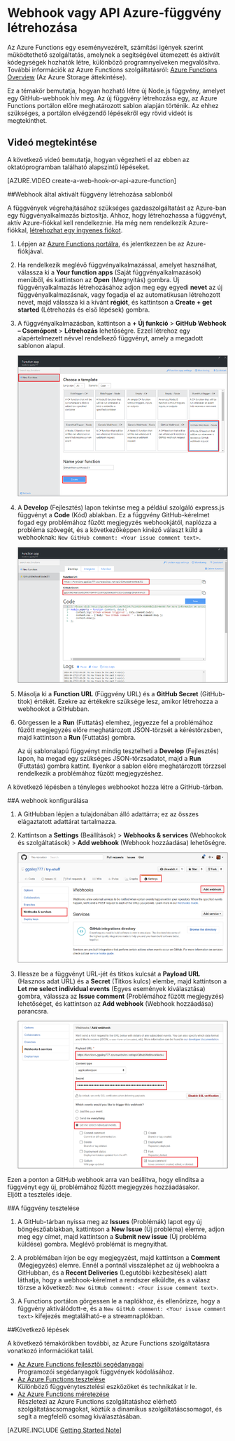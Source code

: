 <properties
   pageTitle="Webhook vagy API Azure-függvény létrehozása | Microsoft Azure"
   description="Használja az Azure Functions szolgáltatást olyan függvények létrehozására, amelyeket WebHook vagy API-hívás hív meg."
   services="azure-functions"
   documentationCenter="na"
   authors="ggailey777"
   manager="erikre"
   editor=""
   tags=""
   />

<tags
   ms.service="functions"
   ms.devlang="multiple"
   ms.topic="get-started-article"
   ms.tgt_pltfrm="multiple"
   ms.workload="na"
   ms.date="05/07/2016"
   ms.author="glenga"/>
   
# Webhook vagy API Azure-függvény létrehozása

Az Azure Functions egy eseményvezérelt, számítási igények szerint működtethető szolgáltatás, amelynek a segítségével ütemezett és aktivált kódegységek hozhatók létre, különböző programnyelveken megvalósítva. További információk az Azure Functions szolgáltatásról: [Azure Functions Overview](functions-overview.md) (Az Azure Storage áttekintése).

Ez a témakör bemutatja, hogyan hozható létre új Node.js függvény, amelyet egy GitHub-webhook hív meg. Az új függvény létrehozása egy, az Azure Functions portálon előre meghatározott sablon alapján történik. Az ehhez szükséges, a portálon elvégzendő lépésekről egy rövid videót is megtekinthet.

## Videó megtekintése

A következő videó bemutatja, hogyan végezheti el az ebben az oktatóprogramban található alapszintű lépéseket. 

[AZURE.VIDEO create-a-web-hook-or-api-azure-function]

##Webhook által aktivált függvény létrehozása sablonból

A függvények végrehajtásához szükséges gazdaszolgáltatást az Azure-ban egy függvényalkalmazás biztosítja. Ahhoz, hogy létrehozhassa a függvényt, aktív Azure-fiókkal kell rendelkeznie. Ha még nem rendelkezik Azure-fiókkal, [létrehozhat egy ingyenes fiókot](https://azure.microsoft.com/free/). 

1. Lépjen az [Azure Functions portálra](https://functions.azure.com/signin), és jelentkezzen be az Azure-fiókjával.

2. Ha rendelkezik meglévő függvényalkalmazással, amelyet használhat, válassza ki a **Your function apps** (Saját függvényalkalmazások) menüből, és kattintson az **Open** (Megnyitás) gombra. Új függvényalkalmazás létrehozásához adjon meg egy egyedi **nevet** az új függvényalkalmazásnak, vagy fogadja el az automatikusan létrehozott nevet, majd válassza ki a kívánt **régiót**, és kattintson a **Create + get started** (Létrehozás és első lépések) gombra. 

3. A függvényalkalmazásban, kattintson a **+ Új funkció** > **GitHub Webhook – Csomópont** > **Létrehozás** lehetőségre. Ezzel létrehoz egy alapértelmezett névvel rendelkező függvényt, amely a megadott sablonon alapul. 

    ![Új GitHub-webhook függvény létrehozása](./media/functions-create-a-web-hook-or-api-function/functions-create-new-github-webhook.png) 

4. A **Develop** (Fejlesztés) lapon tekintse meg a például szolgáló express.js függvényt a **Code** (Kód) ablakban. Ez a függvény GitHub-kérelmet fogad egy problémához fűzött megjegyzés webhookjától, naplózza a probléma szövegét, és a következőképpen kinéző választ küld a webhooknak: `New GitHub comment: <Your issue comment text>`.


    ![Új GitHub-webhook függvény létrehozása](./media/functions-create-a-web-hook-or-api-function/functions-new-webhook-in-portal.png) 

5. Másolja ki a **Function URL** (Függvény URL) és a **GitHub Secret** (GitHub-titok) értékét. Ezekre az értékekre szüksége lesz, amikor létrehozza a webhookot a GitHubban. 

6. Görgessen le a **Run** (Futtatás) elemhez, jegyezze fel a problémához fűzött megjegyzés előre meghatározott JSON-törzsét a kéréstörzsben, majd kattintson a **Run** (Futtatás) gombra. 
 
    Az új sablonalapú függvényt mindig tesztelheti a **Develop** (Fejlesztés) lapon, ha megad egy szükséges JSON-törzsadatot, majd a **Run** (Futtatás) gombra kattint. Ilyenkor a sablon előre meghatározott törzzsel rendelkezik a problémához fűzött megjegyzéshez. 
 
A következő lépésben a tényleges webhookot hozza létre a GitHub-tárban.

##A webhook konfigurálása

1. A GitHubban lépjen a tulajdonában álló adattárra; ez az összes elágaztatott adattárat tartalmazza.
 
2. Kattintson a **Settings** (Beállítások) > **Webhooks & services** (Webhookok és szolgáltatások) > **Add webhook** (Webhook hozzáadása) lehetőségre.

    ![Új GitHub-webhook függvény létrehozása](./media/functions-create-a-web-hook-or-api-function/functions-create-new-github-webhook-2.png)   

3. Illessze be a függvényt URL-jét és titkos kulcsát a **Payload URL** (Hasznos adat URL) és a **Secret** (Titkos kulcs) elembe, majd kattintson a **Let me select individual events** (Egyes események kiválasztása) gombra, válassza az **Issue comment** (Problémához fűzött megjegyzés) lehetőséget, és kattintson az **Add webhook** (Webhook hozzáadása) parancsra.

    ![Új GitHub-webhook függvény létrehozása](./media/functions-create-a-web-hook-or-api-function/functions-create-new-github-webhook-3.png) 

Ezen a ponton a GitHub webhook arra van beállítva, hogy elindítsa a függvényt egy új, problémához fűzött megjegyzés hozzáadásakor.  
Eljött a tesztelés ideje.

##A függvény tesztelése

1. A GitHub-tárban nyissa meg az **Issues** (Problémák) lapot egy új böngészőablakban, kattintson a **New Issue** (Új probléma) elemre, adjon meg egy címet, majd kattintson a **Submit new issue** (Új probléma küldése) gombra. Meglévő problémát is megnyithat.

2. A problémában írjon be egy megjegyzést, majd kattintson a **Comment** (Megjegyzés) elemre. Ennél a pontnál visszaléphet az új webhookra a GitHubban, és a **Recent Deliveries** (Legutóbbi kézbesítések) alatt láthatja, hogy a webhook-kérelmet a rendszer elküldte, és a válasz törzse a következő: `New GitHub comment: <Your issue comment text>`.

3. A Functions portálon görgessen le a naplókhoz, és ellenőrizze, hogy a függvény aktiválódott-e, és a `New GitHub comment: <Your issue comment text>` kifejezés megtalálható-e a streamnaplókban.


##Következő lépések

A következő témakörökben további, az Azure Functions szolgáltatásra vonatkozó információkat talál.

+ [Az Azure Functions fejlesztői segédanyagai](functions-reference.md)  
Programozói segédanyagok függvények kódolásához.
+ [Az Azure Functions tesztelése](functions-test-a-function.md)  
Különböző függvénytesztelési eszközöket és technikákat ír le.
+ [Az Azure Functions méretezése](functions-scale.md)  
Részletezi az Azure Functions szolgáltatáshoz elérhető szolgáltatáscsomagokat, köztük a dinamikus szolgáltatáscsomagot, és segít a megfelelő csomag kiválasztásában.  


[AZURE.INCLUDE [Getting Started Note](../../includes/functions-get-help.md)]



<!--HONumber=sep16_HO1-->


